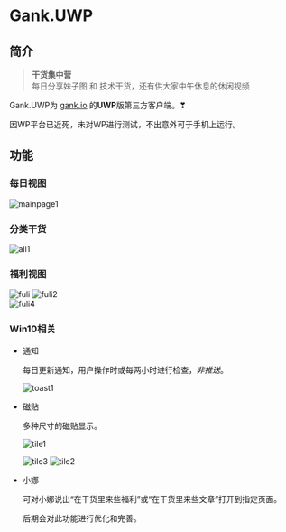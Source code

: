 # Gank.UWP

## 简介


> **干货集中营**  
> 每日分享妹子图 和 技术干货，还有供大家中午休息的休闲视频

Gank.UWP为 [gank.io](http://gank.io/) 的**UWP**版第三方客户端。❣

因WP平台已近死，未对WP进行测试，不出意外可于手机上运行。

## 功能

### 每日视图

 ![mainpage1](imgs\mainpage1.jpg)

### 分类干货

 ![all1](imgs\all1.jpg)

### 福利视图

 ![fuli](imgs\fuli.jpg)
 ![fuli2](imgs\fuli2.jpg)   
 ![fuli4](imgs\fuli4.jpg)

### Win10相关

- 通知

  每日更新通知，用户操作时或每两小时进行检查，*非推送*。

  ![toast1](imgs\toast1.jpg)


- 磁贴

  多种尺寸的磁贴显示。

   ![tile1](imgs\tile1.jpg) 

  ![tile3](imgs\tile3.jpg) ![tile2](imgs\tile2.jpg) 

- 小娜

  可对小娜说出“在干货里来些福利”或“在干货里来些文章”打开到指定页面。

  后期会对此功能进行优化和完善。





